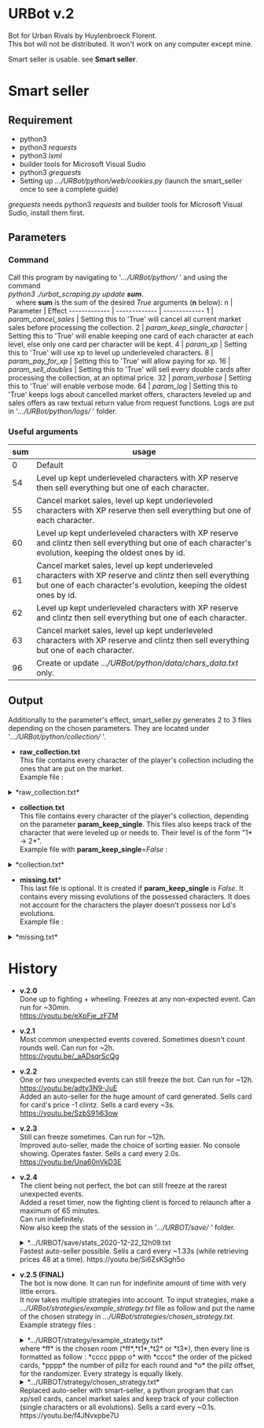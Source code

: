 # URBot v.2
Bot for Urban Rivals by Huylenbroeck Florent.  
This bot will not be distributed. It won't work on any computer except mine.  
  
Smart seller is usable. see **Smart seller**.
  
# Smart seller
## Requirement ##
- python3
- python3  *requests*
- python3  *lxml*
- builder tools for Microsoft Visual Sudio
- python3  *grequests*  
- Setting up *.../URBot/python/web/cookies.py* (launch the smart_seller once to see a complete guide)  

*grequests* needs python3 *requests* and builder tools for Microsoft Visual Sudio, install them first.  
## Parameters ##
### Command ###
Call this program by navigating to '*.../URBot/python/* ' and using the command  
*python3 ./urbot_scraping.py update **sum***.  
&nbsp;&nbsp;&nbsp;&nbsp;where **sum** is the sum of the desired *True* arguments (**n** below):
n  | Parameter | Effect
------------- | ------------- | -------------
 1 | *param_cancel_sales* | Setting this to 'True' will cancel all current market sales before processing the collection.
 2 | *param_keep_single_character* | Setting this to 'True' will enable keeping one card of each character at each level, else only one card per character will be kept.
 4 | *param_xp* | Setting this to 'True' will use xp to level up underleveled characters.
 8 | *param_pay_for_xp* | Setting this to 'True' will allow paying for xp.
 16 | *param_sell_doubles* | Setting this to 'True' will sell every double cards after processing the collection, at an optimal price.
 32 | *param_verbose* | Setting this to 'True' will enable verbose mode.
 64 | *param_log* | Setting this to 'True' keeps logs about cancelled market offers, characters leveled up and sales offers as raw textual return value from request functions. Logs are put in '*.../URBot/python/logs/* ' folder.
### Useful arguments ###
sum  | usage  
------------- | -------------
0 | Default
54 | Level up kept underleveled characters with XP reserve then sell everything but one of each character.
55 | Cancel market sales, level up kept underleveled characters with XP reserve then sell everything but one of each character.
60 | Level up kept underleveled characters with XP reserve and clintz then sell everything but one of each character's evolution, keeping the oldest ones by id.
61 | Cancel market sales, level up kept underleveled characters with XP reserve and clintz then sell everything but one of each character's evolution, keeping the oldest ones by id.
62 | Level up kept underleveled characters with XP reserve and clintz then sell everything but one of each character.
63 | Cancel market sales, level up kept underleveled characters with XP reserve and clintz then sell everything but one of each character.
96 | Create or update *.../URBot/python/data/chars_data.txt* only.  
## Output ##
Additionally to the parameter's effect, smart_seller.py generates 2 to 3 files depending on the chosen parameters. They are located under '*.../URBot/python/collection/* '.
- **raw_collection.txt**  
This file contains every character of the player's collection including the ones that are put on the market.  
Example file :
<details>
<summary>*raw_collection.txt*</summary>

      123 Natrang (x3) 1*-3*  
          616551985 1*  
          616719940 2*  
          129544906 3*  
      124 Sai_San (x4) 1*-4*  
          618514010 1*  
          622856929 2*  
          623232901 3*  
          425765630 4*  
      125 Tatane (x3) 1*-3*  
          615869020 1*  
          622662152 2*  
          170485662 3*  
      126 Nanook (x3) 1*-3*  
          619323141 1*  
          620587122 2*  
          9616941 3*  
      127 Akiko (x3) 1*-3*  
          612725422 1*  
          ...  
          616675942 2*  
      2051 Kola (x2) 1*-4*  
          624165264 1*  
          616559394 4*  
      2052 Gerdah (x4) 2*-5*  
          623219351 2*  
          624242421 3*  
          624165253 4*  
          622159315 5*  
      2053 Jakobs (x2) 1*-3*  
          623215595 1*  
          622160696 3*  
      2054 Matheo (x3) 1*-3*  
          623219356 1*  
          624165283 2*  
          622155128 3*  
      2055 Superpaquito (x2) 1*-4*  
          624165261 1*  
          622161676 4*  
      2056 El_D10S (x1) 3*-5*  
          625715329 5*  
</details>

- **collection.txt**  
This file contains every character of the player's collection, depending on the parameter **param_keep_single**.
This files also keeps track of the character that were leveled up or needs to. Their level is of the form "1* -> 2*".  
Example file with **param_keep_single**=*False* :
<details>
  <summary>*collection.txt*</summary>

      123 616551985 Natrang 1*  
      123 616719940 Natrang 2*  
      123 129544906 Natrang 3*  
      124 618514010 Sai_San 1*  
      124 622856929 Sai_San 2*  
      124 623232901 Sai_San 3*  
      124 425765630 Sai_San 4*  
      125 615869020 Tatane 1*  
      125 622662152 Tatane 2*  
      125 170485662 Tatane 3*  
      126 619323141 Nanook 1*  
      126 620587122 Nanook 2*  
      126 9616941 Nanook 3*  
      127 612725422 Akiko 1*  
      127 618547639 Akiko 1* -> 2*  
      127 432385009 Akiko 3*  
      128 622898813 Berserkgirl_Cr 1*  
      128 519421601 Berserkgirl_Cr 3*  
      129 615952306 Pino 1*  
      129 433507838 Pino 2*  
      ...  
      2048 616290277 Lom 2*  
      2049 622155131 El_Cascabel 3*  
      2049 624165249 El_Cascabel 4*  
      2049 616644292 El_Cascabel 5*  
      2050 623219354 Drivel 1*  
      2050 616675942 Drivel 2*  
      2051 624165264 Kola 1*  
      2051 616559394 Kola 4*  
      2052 623219351 Gerdah 2*  
      2052 624242421 Gerdah 3*  
      2052 624165253 Gerdah 1* -> 4*  
      2052 622159315 Gerdah 5*  
      2053 623215595 Jakobs 1*  
      2053 622160696 Jakobs 3*  
      2054 623219356 Matheo 1*  
      2054 624165283 Matheo 2*  
      2054 622155128 Matheo 3*  
      2055 624165261 Superpaquito 1*  
      2055 622161676 Superpaquito 4*  
      2056 625715329 El_D10S 5*  
</details>

- **missing.txt***  
This last file is optional. It is created if **param_keep_single** is *False*. It contains every missing evolutions of the possessed characters. It does not account for the characters the player doesn't possess nor Ld's evolutions.  
Example file :  
<details>
  <summary>*missing.txt*</summary>

    128 Berserkgirl_Cr 2*  
    158 Shawoman_Cr 2*  
    160 Yayoi_Cr 2*  
    162 Rass_Cr 2*  
    166 Zatman_Cr 1*  
    166 Zatman_Cr 2*  
    168 Armanda_Mt 1*  
    168 Armanda_Mt 2*  
    172 Ratanah_Mt 1*  
    172 Ratanah_Mt 2*  
    172 Ratanah_Mt 3*  
    182 Jackie_Cr 2*  
    182 Jackie_Cr 3*  
    187 Vermyn_N 2*  
    189 Lyse_Teria_Mt 1*  
    189 Lyse_Teria_Mt 2*  
    190 Vickie_Cr 2*  
    190 Vickie_Cr 3*  
    195 Lao_Cr 3*  
    195 Lao_Cr 4*  
    ...  
    2026 Palamu 3*  
    2026 Palamu 4*  
    2029 Timbo_K 3*  
    2029 Timbo_K 4*  
    2036 Glaxo 3*  
    2036 Glaxo 4*  
    2037 Miss_Denna 2*  
    2039 Edmund 1*  
    2041 Zinzinxxt 2*  
    2041 Zinzinxxt 3*  
    2043 C-Ortez 3*  
    2044 Banzai 2*  
    2046 Divus 1*  
    2046 Divus 2*  
    2051 Kola 2*  
    2051 Kola 3*  
    2053 Jakobs 2*  
    2055 Superpaquito 2*  
    2055 Superpaquito 3*  
    2056 El_D10S 3*  
    2056 El_D10S 4*  
</details>

# History
- **v.2.0**  
Done up to fighting + wheeling. Freezes at any non-expected event. Can run for ~30min.  
https://youtu.be/eXpFje_zFZM  
  
- **v.2.1**  
Most common unexpected events covered. Sometimes doesn't count rounds well. Can run for ~2h.  
https://youtu.be/_aADsqrScQg  
  
- **v.2.2**  
One or two unexpected events can still freeze the bot. Can run for ~12h.  
https://youtu.be/adtv3N9-JuE  
Added an auto-seller for the huge amount of card generated. Sells card for card's price -1 clintz. Sells a card every ~3s.  
https://youtu.be/SzbS91i63ow  
  
- **v.2.3**  
Still can freeze sometimes. Can run for ~12h.  
Improved auto-seller, made the choice of sorting easier. No console showing. Operates faster. Sells a card every 2.0s.  
https://youtu.be/Una60nVkD3E  

- **v.2.4**  
The client being not perfect, the bot can still freeze at the rarest unexpected events.  
Added a reset timer, now the fighting client is forced to relaunch after a maximum of 65 minutes.  
Can run indefinitely.  
Now also keep the stats of the session in '*.../URBOT/save/ '*  folder.  
    <details>
    <summary>*.../URBOT/save/stats_2020-12-22_12h09.txt</summary>

        === STATS ===  
        Start    2020/12/21 21:00:57  
        End      2020/12/22 12:09:04  
        Duration            14:37:00  
        Views    1  
        Points   5277  
        Fights   485  
        Wins     252  
        Loses    229  
        Draws    4  
        WR       52%  
        === DEBUG ===  
        Time until next reset (min)                           27min.   
        Winkills $timer > 60                                  28  
        Winkills $timer > 68                                  0  
        Winkills from fight not launching                     0  
        Winkills from ennemy left/already in matchmaking      0  
        Winkills from fight not expiring                      0  
        Winkills from unable to play card                     0  
        Winkills from your missions panel on wheeling client  2  
        Winkill total                                         30  
        =============  
    </details>  
    Fastest auto-seller possible. Sells a card every ~1.33s (while retrieving prices 48 at a time).  
    https://youtu.be/Si6ZsKSgh5o  
  
- **v.2.5 (FINAL)**  
The bot is now done. It can run for indefinite amount of time with very little errors.  
It now takes multiple strategies into account. 
To input strategies, make a *.../URBot/strategies/example_strategy.txt* file as follow and put the name of the chosen strategy in *.../URBot/strategies/chosen_strategy.txt*.  
Example strategy files :  
  <details>  
  <summary>*.../URBOT/strategy/example_strategy.txt*</summary>  

        ff
        1234 3333 2  
        2134 3333 2  
        3124 3333 2  
        1324 3333 2  
        2314 3333 2  
        3214 3333 2  
        3241 3333 2  
        2341 3333 2  
        4321 3333 2  
        3421 3333 2  
        2431 3333 2  
        4231 3333 2  
        4132 3333 2  
        1432 3333 2  
        3412 3333 2  
        4312 3333 2  
        1342 3333 2  
        3142 3333 2  
        2143 3333 2  
        1243 3333 2  
        4213 3333 2  
        2413 3333 2  
        1423 3333 2  
        4123 3333 2  
  </details>  
  where *ff* is the chosen room (*ff*,*t1*,*t2* or *t3*),  
  then every line is formatted as follow :  
  *cccc pppp o*  
  with  *cccc* the order of the picked cards, *pppp* the number of pillz for each round and *o* the pillz offset, for the randomizer.
  Every strategy is equally likely.
  
   <details>  
  <summary>*.../URBOT/strategy/chosen_strategy.txt*</summary>  
  
    example_strategy  
  </details>   
  Replaced auto-seller  with smart-seller, a python program that can xp/sell cards, cancel market sales and keep track of your collection (single characters or all evolutions). Sells a card every ~0.1s.  
  https://youtu.be/f4JNvxpbe7U   